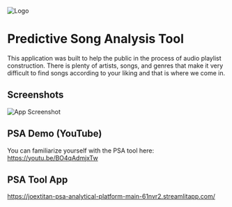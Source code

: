 
![Logo](https://www.citypng.com/public/uploads/preview/black-music-wave-sound-waves-rhythm-free-png-316319757241kbuiyklh2.png)


# Predictive Song Analysis Tool

This application was built to help the public in the process of audio playlist construction. 
There is plenty of artists, songs, and genres that make it very difficult to find songs according to your liking and that is where we come in.  


## Screenshots

![App Screenshot](https://previews.dropbox.com/p/thumb/ABu8qFqlOXYauRiC4smlbhkwnEt_Yol5gQU1xVMHsFv5OcoKNsoTy-pCqynSSclWcxc2m0pqInQN2scV-9VNCDxHNnwazec1V4oDeKU1037tLyhth7XoZOGt2vZYPg2aUKNVIFM_R24jG2yaneF3Bc-NZd4x3o65GJ6U2jWx6vgLNTwnjOaiTDjyxBlj46cR3V4mAD6I2BbOITduVKbnKiL5h169AmIhmSCAqAyYlHcXJLUXoaKcl6cZynA1iPaOMBNZN0GjW6mJGv9I9pLAqlY_eOfBjSn90q_pfDVxxkw1XNFjxjm-akSc5q0KjSmIPs9kQstT_a-9TdLzrANPI1VEfzPHRfJzD_He0Om0dtU80WsFapywFVor_v1Z7XHJREI/p.jpeg)


## PSA Demo (YouTube)

You can familiarize yourself with the PSA tool here: https://youtu.be/BO4qAdmjxTw


## PSA Tool App

https://joextitan-psa-analytical-platform-main-61nvr2.streamlitapp.com/


